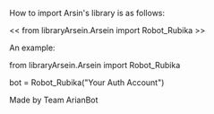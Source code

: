 How to import Arsin's library is as follows:

<< from libraryArsein.Arsein import Robot_Rubika >>

An example:

from libraryArsein.Arsein import Robot_Rubika

bot = Robot_Rubika("Your Auth Account")


Made by Team ArianBot
